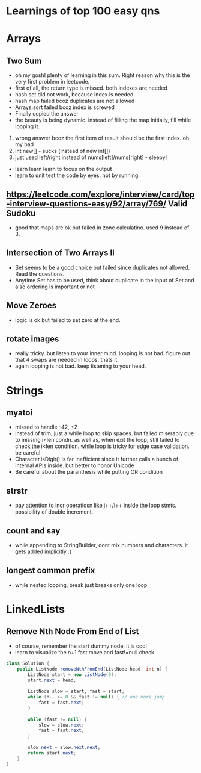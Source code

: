# Learnings of top 100 easy qns

# Arrays

## Two Sum

* oh my gosh! plenty of learning in this sum. Right reason why this is the very first problem in leetcode.
* first of all, the return type is missed. both indexes are needed
* hash set did not work, because index is needed.
* hash map failed bcoz duplicates are not allowed
* Arrays.sort failed bcoz index is screwed
* Finally copied the answer
* the beauty is being dynamic. instead of filling the map initially, fill while looping it.

1. wrong answer bcoz the first item of result should be the first index. oh my bad
2. int new[] - sucks (instead of new int[])
3. just used left/right instead of nums[left]/nums[right] - sleepy!

* learn learn learn to focus on the output
* learn to unit test the code by eyes. not by running.

## https://leetcode.com/explore/interview/card/top-interview-questions-easy/92/array/769/ Valid Sudoku

* good that maps are ok but failed in zone calculatino. used 9 instead of 3.

##   Intersection of Two Arrays II
* Set seems to be a good choice but failed since duplicates not allowed. Read the questions.
* Anytime Set has to be used, think about duplicate in the input of Set and also ordering is important or not

##  Move Zeroes
* logic is ok but failed to set zero at the end.

## rotate images
* really tricky. but listen to your inner mind. looping is not bad. figure out that 4 swaps are needed in loops. thats it.
* again looping is not bad. keep listening to your head.

# Strings

## myatoi
* missed to handle -42, +2
* instead of trim, just a while loop to skip spaces. but failed miserably due to missing i<len condn. as well as, when exit the loop, still failed to check the i<len condition. while loop is tricky for edge case validation. be careful
* Character.isDigit() is far inefficient since it further calls a bunch of internal APIs inside. but better to honor Unicode
* Be careful about the paranthesis while putting OR condition

## strstr
* pay attention to incr operatiosn like j++/i++ inside the loop stmts. possibility of double increment.

## count and say
* while appending to StringBuilder, dont mix numbers and characters. it gets added implicitly :(

## longest common prefix
* while nested looping, break just breaks only one loop

# LinkedLists

##   Remove Nth Node From End of List
* of course, remember the start dummy node. it is cool
* learn to visualize the n+1 fast move and fast!=null check

```java
class Solution {
    public ListNode removeNthFromEnd(ListNode head, int n) {
        ListNode start = new ListNode(0);
        start.next = head;
        
        ListNode slow = start, fast = start;
        while (n-- >= 0 && fast != null) { // one more jump
            fast = fast.next;
        }
        
        while (fast != null) {
            slow = slow.next;
            fast = fast.next;
        }
        
        slow.next = slow.next.next;
        return start.next;
    }
}
```
